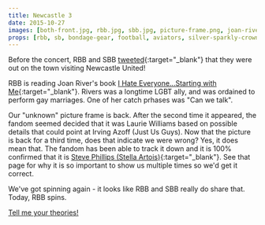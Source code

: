 ```yaml
---
title: Newcastle 3
date: 2015-10-27
images: [both-front.jpg, rbb.jpg, sbb.jpg, picture-frame.png, joan-rivers-book.png, unknown-picture.jpg, before.jpg]
props: [rbb, sb, bondage-gear, football, aviators, silver-sparkly-crown, studded-black-choker, gold-crown, pink-hello-kitty-chair, flower-lights, horse, book, joan-rivers, athletic-shoes, picture-frame, steve-phillips, freddie-mustache, football-kit]
---
```

Before the concert, RBB and SBB [tweeted](https://twitter.com/Rbbsbbofficial/status/659036050522832896){:target="_blank"} that they were out on the town visiting Newcastle United!

RBB is reading Joan River's book [I Hate Everyone...Starting with Me](http://www.amazon.com/I-Hate-Everyone-Starting-Me/dp/0425255891){:target="_blank"}. Rivers was a longtime LGBT ally, and was ordained to perform gay marriages. One of her catch prhases was "Can we talk".

Our "unknown" picture frame is back. After the second time it appeared, the fandom seemed decided that it was Laurie Williams based on possible details that could point at Irving Azoff (Just Us Guys). Now that the picture is back for a third time, does that indicate we were wrong? Yes, it does mean that. The fandom has been able to track it down and it is 100% confirmed that it is [Steve Phillips (Stella Artois)]({{site.baseurl}}props/steve-phillips){:target="_blank"}. See that page for why it is so important to show us multiple times so we'd get it correct.

We've got spinning again - it looks like RBB and SBB really do share that. Today, RBB spins.

[Tell me your theories!]({{site.baseurl}}contribute)
